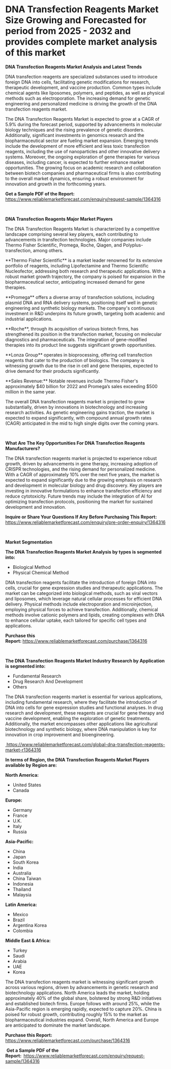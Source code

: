 <p><h1>DNA Transfection Reagents Market Size Growing and Forecasted for period from 2025 - 2032 and provides complete market analysis of this market</h1></p><p><strong>DNA Transfection Reagents Market Analysis and Latest Trends</strong></p>
<p><p>DNA transfection reagents are specialized substances used to introduce foreign DNA into cells, facilitating genetic modifications for research, therapeutic development, and vaccine production. Common types include chemical agents like liposomes, polymers, and peptides, as well as physical methods such as electroporation. The increasing demand for genetic engineering and personalized medicine is driving the growth of the DNA transfection reagents market.</p><p>The DNA Transfection Reagents Market is expected to grow at a CAGR of 5.9% during the forecast period, supported by advancements in molecular biology techniques and the rising prevalence of genetic disorders. Additionally, significant investments in genomics research and the biopharmaceutical sector are fueling market expansion. Emerging trends include the development of more efficient and less toxic transfection reagents, including the use of nanoparticles and other innovative delivery systems. Moreover, the ongoing exploration of gene therapies for various diseases, including cancer, is expected to further enhance market opportunities. The growing focus on academic research and collaboration between biotech companies and pharmaceutical firms is also contributing to the overall market dynamics, ensuring a robust environment for innovation and growth in the forthcoming years.</p></p>
<p><strong>Get a Sample PDF of the Report:&nbsp;</strong> <a href="https://www.reliablemarketforecast.com/enquiry/request-sample/1364316?utm_campaign=2248&utm_medium=2&utm_source=Github&utm_content=ia&utm_term=19042025&utm_id=dna-transfection-reagents">https://www.reliablemarketforecast.com/enquiry/request-sample/1364316</a></p>
<p>&nbsp;</p>
<p><strong>DNA Transfection Reagents Major Market Players</strong></p>
<p><p>The DNA Transfection Reagents Market is characterized by a competitive landscape comprising several key players, each contributing to advancements in transfection technologies. Major companies include Thermo Fisher Scientific, Promega, Roche, Qiagen, and Polyplus-transfection, among others.</p><p>**Thermo Fisher Scientific** is a market leader renowned for its extensive portfolio of reagents, including Lipofectamine and Thermo Scientific Nucleofector, addressing both research and therapeutic applications. With a robust market growth trajectory, the company is poised for expansion in the biopharmaceutical sector, anticipating increased demand for gene therapies.</p><p>**Promega** offers a diverse array of transfection solutions, including plasmid DNA and RNA delivery systems, positioning itself well in genetic engineering and synthetic biology markets. The company's continuous investment in R&D underpins its future growth, targeting both academic and industrial applications.</p><p>**Roche**, through its acquisition of various biotech firms, has strengthened its position in the transfection market, focusing on molecular diagnostics and pharmaceuticals. The integration of gene-modified therapies into its product line suggests significant growth opportunities.</p><p>**Lonza Group** operates in bioprocessing, offering cell transfection reagents that cater to the production of biologics. The company is witnessing growth due to the rise in cell and gene therapies, expected to drive demand for their products significantly.</p><p>**Sales Revenue:** Notable revenues include Thermo Fisher's approximately $40 billion for 2022 and Promega’s sales exceeding $500 million in the same year. </p><p>The overall DNA transfection reagents market is projected to grow substantially, driven by innovations in biotechnology and increasing research activities. As genetic engineering gains traction, the market is expected to expand significantly, with compound annual growth rates (CAGR) anticipated in the mid to high single digits over the coming years.</p></p>
<p>&nbsp;</p>
<p><strong>What Are The Key Opportunities For DNA Transfection Reagents Manufacturers?</strong></p>
<p><p>The DNA transfection reagents market is projected to experience robust growth, driven by advancements in gene therapy, increasing adoption of CRISPR technologies, and the rising demand for personalized medicine. With a CAGR of approximately 10% over the next five years, the market is expected to expand significantly due to the growing emphasis on research and development in molecular biology and drug discovery. Key players are investing in innovative formulations to enhance transfection efficiency and reduce cytotoxicity. Future trends may include the integration of AI for optimizing transfection protocols, positioning the market for sustained development and innovation.</p></p>
<p><strong>Inquire or Share Your Questions If Any Before Purchasing This Report:</strong> <a href="https://www.reliablemarketforecast.com/enquiry/pre-order-enquiry/1364316?utm_campaign=2248&utm_medium=2&utm_source=Github&utm_content=ia&utm_term=19042025&utm_id=dna-transfection-reagents">https://www.reliablemarketforecast.com/enquiry/pre-order-enquiry/1364316</a></p>
<p>&nbsp;</p>
<p><strong>Market Segmentation</strong></p>
<p><strong>The DNA Transfection Reagents Market Analysis by types is segmented into:</strong></p>
<p><ul><li>Biological Method</li><li>Physical Chemical Method</li></ul></p>
<p><p>DNA transfection reagents facilitate the introduction of foreign DNA into cells, crucial for gene expression studies and therapeutic applications. The market can be categorized into biological methods, such as viral vectors and liposomes, which leverage natural cellular processes for efficient DNA delivery. Physical methods include electroporation and microinjection, employing physical forces to achieve transfection. Additionally, chemical methods involve cationic polymers and lipids, creating complexes with DNA to enhance cellular uptake, each tailored for specific cell types and applications.</p></p>
<p><strong>Purchase this Report:&nbsp;</strong><a href="https://www.reliablemarketforecast.com/purchase/1364316?utm_campaign=2248&utm_medium=2&utm_source=Github&utm_content=ia&utm_term=19042025&utm_id=dna-transfection-reagents">https://www.reliablemarketforecast.com/purchase/1364316</a></p>
<p>&nbsp;</p>
<p><strong>The DNA Transfection Reagents Market Industry Research by Application is segmented into:</strong></p>
<p><ul><li>Fundamental Research</li><li>Drug Research And Development</li><li>Others</li></ul></p>
<p><p>The DNA transfection reagents market is essential for various applications, including fundamental research, where they facilitate the introduction of DNA into cells for gene expression studies and functional analyses. In drug research and development, these reagents are crucial for gene therapy and vaccine development, enabling the exploration of genetic treatments. Additionally, the market encompasses other applications like agricultural biotechnology and synthetic biology, where DNA manipulation is key for innovation in crop improvement and bioengineering.</p></p>
<p><a href="https://www.reliablemarketforecast.com/global-dna-transfection-reagents-market-r1364316?utm_campaign=2248&utm_medium=2&utm_source=Github&utm_content=ia&utm_term=19042025&utm_id=dna-transfection-reagents">&nbsp;https://www.reliablemarketforecast.com/global-dna-transfection-reagents-market-r1364316</a></p>
<p><strong>In terms of Region, the DNA Transfection Reagents Market Players available by Region are:</strong></p>
<p>
    <p> <strong> North America: </strong>
        <ul>
            <li>United States</li>
            <li>Canada</li>
        </ul>
        </p> 
    <p> <strong> Europe: </strong>
        <ul>
            <li>Germany</li>
            <li>France</li>
            <li>U.K.</li>
            <li>Italy</li>
            <li>Russia</li>
        </ul>
        </p> 
    <p> <strong> Asia-Pacific: </strong>
        <ul>
            <li>China</li>
            <li>Japan</li>
            <li>South Korea</li>
            <li>India</li>
            <li>Australia</li>
            <li>China Taiwan</li>
            <li>Indonesia</li>
            <li>Thailand</li>
            <li>Malaysia</li>
        </ul>
        </p> 
    <p> <strong> Latin America: </strong>
        <ul>
            <li>Mexico</li>
            <li>Brazil</li>
            <li>Argentina Korea</li>
            <li>Colombia</li>
        </ul>
        </p> 
    <p> <strong> Middle East & Africa: </strong>
        <ul>
            <li>Turkey</li>
            <li>Saudi</li>
            <li>Arabia</li>
            <li>UAE</li>
            <li>Korea</li>
        </ul>
    </p>
    </p>
<p><p>The DNA transfection reagents market is witnessing significant growth across various regions, driven by advancements in genetic research and biotechnology applications. North America leads the market, holding approximately 40% of the global share, bolstered by strong R&D initiatives and established biotech firms. Europe follows with around 25%, while the Asia-Pacific region is emerging rapidly, expected to capture 20%. China is poised for robust growth, contributing roughly 15% to the market as biopharmaceutical industries expand. Overall, North America and Europe are anticipated to dominate the market landscape.</p></p>
<p><strong>Purchase this Report: </strong><a href="https://www.reliablemarketforecast.com/purchase/1364316?utm_campaign=2248&utm_medium=2&utm_source=Github&utm_content=ia&utm_term=19042025&utm_id=dna-transfection-reagents">https://www.reliablemarketforecast.com/purchase/1364316</a></p>
<p>&nbsp;<strong>Get a Sample PDF of the Report:&nbsp;&nbsp;</strong><a href="https://www.reliablemarketforecast.com/enquiry/request-sample/1364316?utm_campaign=2248&utm_medium=2&utm_source=Github&utm_content=ia&utm_term=19042025&utm_id=dna-transfection-reagents">https://www.reliablemarketforecast.com/enquiry/request-sample/1364316</a></p>
<p><strong></strong></p>
<p><p></p><p></p><p></p></p>